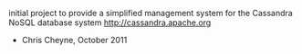 initial project to provide a simplified management system for the Cassandra
NoSQL database system http://cassandra.apache.org

- Chris Cheyne, October 2011


